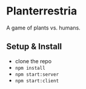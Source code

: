 # Planterrestria

A game of plants vs. humans.

## Setup & Install

* clone the repo
* `npm install`
* `npm start:server`
* `npm start:client`
